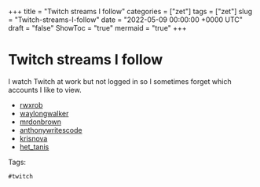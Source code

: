 +++
title = "Twitch streams I follow"
categories = ["zet"]
tags = ["zet"]
slug = "Twitch-streams-I-follow"
date = "2022-05-09 00:00:00 +0000 UTC"
draft = "false"
ShowToc = "true"
mermaid = "true"
+++

# Twitch streams I follow

I watch Twitch at work but not logged in so I sometimes forget which
accounts I like to view.

- [rwxrob][tr]
- [waylongwalker][tww]
- [mrdonbrown][tdb]
- [anthonywritescode][wc]
- [krisnova][kn]
- [het_tanis][het]

[tr]: https://www.twitch.tv/rwxrob
[tww]: https://www.twitch.tv/waylonwalker
[tdb]: https://www.twitch.tv/mrdonbrown
[wc]: https://www.twitch.tv/anthonywritescode
[kn]: https://www.twitch.tv/krisnova
[het]: https://www.twitch.tv/het_tanis

Tags:

    #twitch
